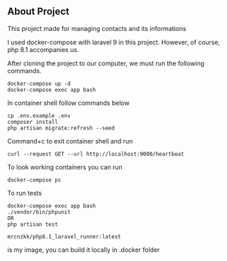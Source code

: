 

## About Project

This project made for managing contacts and its informations


I used docker-compose with laravel 9 in this project. However, of course, php 8.1 accompanies us.


After cloning the project to our computer, we must run the following commands.
```
docker-compose up -d
docker-compose exec app bash 
```
In container shell follow commands below
```
cp .env.example .env
composer install
php artisan migrate:refresh --seed

```
Command+c to exit container shell and run 
```
curl --request GET --url http://localhost:9000/heartbeat
```

To look working containers you can run

```
docker-compose ps
```

To run tests
```
docker-compose exec app bash 
./vendor/bin/phpunit
OR
php artisan test 
```

```
mrcnzkk/php8.1_laravel_runner:latest
```

is my image, you can build it locally in .docker folder
